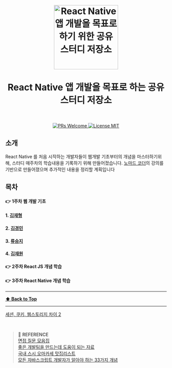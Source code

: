 <h1 align="center">
<br>
  <a href="https://github.com/aza1200/react-native-study"><img src="https://reactnative.dev/img/header_logo.svg" alt="React Native 앱 개발을 목표로 하기 위한 공유 스터디 저장소" width=200"></a>
  <br>
    <br>
  React Native 앱 개발을 목표로 하는 공유 스터디 저장소
  <br><br>
</h1>

<p align="center">
  <a href="http://makeapullrequest.com">
    <img src="https://img.shields.io/badge/PRs-welcome-brightgreen.svg?style=flat-square" alt="PRs Welcome">
  </a>
  <a href="https://opensource.org/licenses/MIT">
    <img src="https://img.shields.io/badge/license-MIT-blue.svg?style=flat-square" alt="License MIT">
  </a>
</p>

## 소개

React Native 를 처음 시작하는 개발자들이 웹개발 기초부터의 개념을 마스터하기위해, 스터디 매주차의 학습내용을 기록하기 위해 만들어졌습니다. [노마드 코더](https://nomadcoders.co/)의 강의를 기반으로 만들어졌으며 추가적인 내용을 정리할 계획입니다   


## 목차

#### 👉 1주차 웹 개발 기초
  #### 1. [김재형](https://aza1200.github.io/card-game/)
  #### 2. [김경민]()
  #### 3. [류승지]()
  #### 4. [김재원]()
#### 👉 2주차 React JS 개념 학습
#### 👉 3주차 React Native 개념 학습

---

**[⬆ Back to Top](#목차)**     
    
---    


 [세션, 쿠키, 웹스토리지 차이 2](https://racoonlotty.tistory.com/entry/%EC%BF%A0%ED%82%A4%EC%99%80-%EC%84%B8%EC%85%98-%EA%B7%B8%EB%A6%AC%EA%B3%A0-%EB%A1%9C%EC%BB%AC-%EC%8A%A4%ED%86%A0%EB%A6%AC%EC%A7%80%EC%99%80-%EC%84%B8%EC%85%98-%EC%8A%A4%ED%86%A0%EB%A6%AC%EC%A7%80)
    

<br>

> :bookmark: **REFERENCE** <br>
[면접 질문 모음집](https://github.com/4z7l/tech_interview.zip)<br>
[좋은 개발팀을 만드는데 도움이 되는 자료](https://github.com/leehosung/awesome-devteam)<br>
[국내 스시 오마카세 맛집리스트](https://github.com/738/awesome-sushi)<br>
[모든 자바스크립트 개발자가 알아야 하는 33가지 개념](https://github.com/yjs03057/33-js-concepts)<br>
